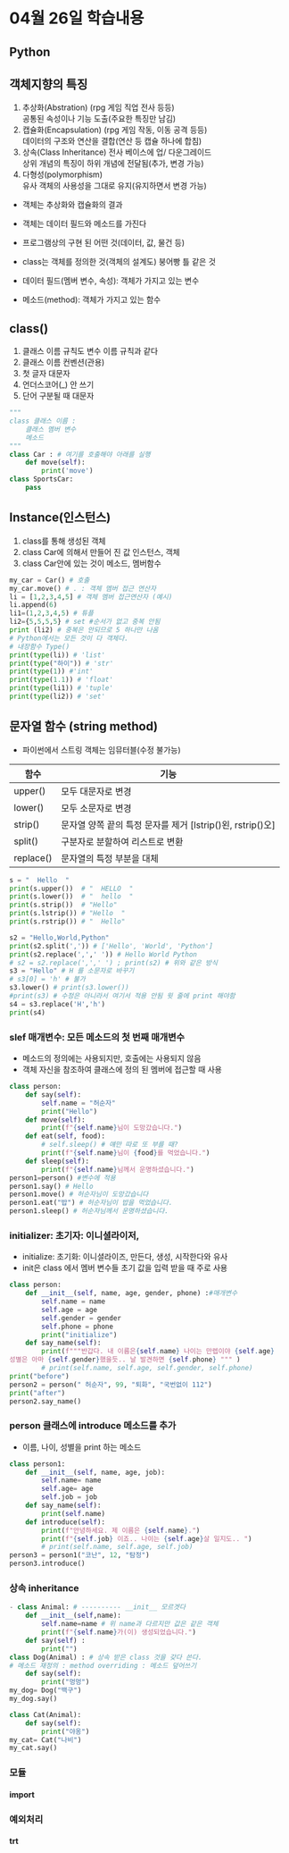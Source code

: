 # 04월 26일 학습내용
## Python
## 객체지향의 특징
1. 추상화(Abstration) (rpg 게임 직업 전사 등등)  
공통된 속성이나 기능 도출(주요한 특징만 남김)  
2. 캡슐화(Encapsulation) (rpg 게임 작동, 이동 공격 등등)  
데이터의 구조와 연산을 결합(연산 등 캡슐 하나에 합침)  
3. 상속(Class Inheritance) 전사 베이스에 업/ 다운그레이드  
상위 개념의 특징이 하위 개념에 전달됨(추가, 변경 가능)
4. 다형성(polymorphism)  
유사 객체의 사용성을 그대로 유지(유지하면서 변경 가능)
- 객체는 추상화와 캡슐화의 결과
- 객체는 데이터 필드와 메소드를 가진다
- 프로그램상의 구현 된 어떤 것(데이터, 값, 물건 등)

- class는 객체를 정의한 것(객체의 설계도) 붕어빵 틀 같은 것  
- 데이터 필드(멤버 변수, 속성): 객체가 가지고 있는 변수
- 메소드(method): 객체가 가지고 있는 함수

## class()
1. 클래스 이름 규칙도 변수 이름 규칙과 같다
2. 클래스 이름 컨벤션(관용)
3. 첫 글자 대문자
4. 언더스코어(_) 안 쓰기
5. 단어 구분될 때 대문자
```python
"""
class 클래스 이름 :
    클래스 멤버 변수
    메소드
"""
class Car : # 여기를 호출해야 아래를 실행
    def move(self):
        print('move')
class SportsCar:
    pass
```
## Instance(인스턴스)
1. class를 통해 생성된 객체
2. class Car에 의해서 만들어 진 값 인스턴스, 객체
3. class Car안에 있는 것이 메소드, 멤버함수
```python
my_car = Car() # 호출
my_car.move() # . : 객체 멤버 접근 연산자
li = [1,2,3,4,5] # 객체 멤버 접근연산자 (예시)
li.append(6)
li1=(1,2,3,4,5) # 튜플
li2={5,5,5,5} # set #순서가 없고 중복 안됨
print (li2) # 중복은 안되므로 5 하나만 나옴
# Python에서는 모든 것이 다 객체다.
# 내장함수 Type()
print(type(li)) # 'list'
print(type("하이")) # 'str'
print(type(1)) #'int'
print(type(1.1)) # 'float'
print(type(li1)) # 'tuple'
print(type(li2)) # 'set'
```
## 문자열 함수 (string method)
- 파이썬에서 스트링 객체는 임뮤터블(수정 불가능)

함수|기능
----|-----  
upper()|모두 대문자로 변경
lower()| 모두 소문자로 변경
strip()| 문자열 양쪽 끝의 특정 문자를 제거 [lstrip()왼, rstrip()오]
split()| 구분자로 분할하여 리스트로 변환
replace()| 문자열의 특정 부분을 대체
```python
s = "  Hello  "
print(s.upper())  # "  HELLO  "
print(s.lower())  # "  hello  "
print(s.strip())  # "Hello"
print(s.lstrip()) # "Hello  "
print(s.rstrip()) # "  Hello"

s2 = "Hello,World,Python"
print(s2.split(',')) # ['Hello', 'World', 'Python']
print(s2.replace(',',' ')) # Hello World Python
# s2 = s2.replace(',',' ') ; print(s2) # 위와 같은 방식
s3 = "Hello" # H 를 소문자로 바꾸기
# s3[0] = 'h' # 불가
s3.lower() # print(s3.lower())
#print(s3) # 수정은 아니라서 여기서 적용 안됨 윗 줄에 print 해야함
s4 = s3.replace('H','h')
print(s4)
```

### slef 매개변수: 모든 메소드의 첫 번째 매개변수
- 메소드의 정의에는 사용되지만, 호출에는 사용되지 않음
- 객체 자신을 참조하여 클래스에 정의 된 멤버에 접근할 때 사용
```python
class person:
    def say(self):
        self.name = "허순자"
        print("Hello")
    def move(self):
        print(f"{self.name}님이 도망갔습니다.")
    def eat(self, food):
        # self.sleep() # 얘만 따로 또 부를 때?
        print(f"{self.name}님이 {food}를 먹었습니다.")
    def sleep(self):
        print(f"{self.name}님께서 운명하셨습니다.")
person1=person() #변수에 적용
person1.say() # Hello
person1.move() # 허순자님이 도망갔습니다
person1.eat("밥") # 허순자님이 밥을 먹었습니다.
person1.sleep() # 허순자님께서 운명하셨습니다.
```
### initializer: 초기자: 이니셜라이저, 
- initialize: 초기화: 이니셜라이즈, 만든다, 생성, 시작한다와 유사
- init은 class 에서 멤버 변수들 초기 값을 입력 받을 때 주로 사용
```python
class person:
    def __init__(self, name, age, gender, phone) :#매개변수
        self.name = name
        self.age = age
        self.gender = gender
        self.phone = phone
        print("initialize")
    def say_name(self):
        print(f"""반갑다. 내 이름은{self.name} 나이는 만렙이야 {self.age}
성별은 아마 {self.gender}했을듯.. 날 발견하면 {self.phone} """ )
        # print(self.name, self.age, self.gender, self.phone)
print("before")
person2 = person(" 허순자", 99, "퇴화", "국번없이 112")
print("after")
person2.say_name()
```
### person 클래스에 introduce 메소드를 추가
- 이름, 나이, 성별을 print 하는 메소드
```python
class person1:
    def __init__(self, name, age, job):
        self.name= name
        self.age= age
        self.job = job
    def say_name(self):
        print(self.name)
    def introduce(self):
        print(f"안녕하세요. 제 이름은 {self.name}.")
        print(f"{self.job} 이죠.. 나이는 {self.age}살 일지도.. ")
        # print(self.name, self.age, self.job)
person3 = person1("코난", 12, "탐정")
person3.introduce()
```
### 상속 inheritance
```python
- class Animal: # ---------- __init__ 모르겟다
    def __init__(self,name):
        self.name=name # 위 name과 다르지만 값은 같은 객체
        print(f"{self.name}가(이) 생성되었습니다.")
    def say(self) :
        print("")
class Dog(Animal) : # 상속 받은 class 것을 갖다 쓴다.
# 메소드 재정의 : method overriding : 메소드 덮어쓰기
    def say(self):
        print("멍멍")
my_dog= Dog("백구")
my_dog.say()

class Cat(Animal):
    def say(self):
        print("야옹")
my_cat= Cat("나비")
my_cat.say()
```

### 모듈
#### import
### 예외처리
#### trt